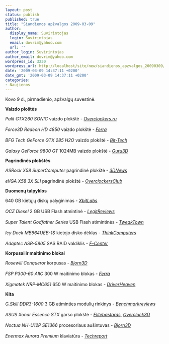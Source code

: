 ```yaml
---
layout: post
status: publish
published: true
title: "Šiandienos apžvalgos 2009-03-09"
author:
  display_name: Suvirintojas
  login: Suvirintojas
  email: dovrim@yahoo.com
  url: ''
author_login: Suvirintojas
author_email: dovrim@yahoo.com
wordpress_id: 3230
wordpress_url: http://localhost/site/new/siandienos_apzvalgos_20090309/
date: '2009-03-09 14:37:11 +0200'
date_gmt: '2009-03-09 14:37:11 +0200'
categories:
- Naujienos
---
```

<p>Kovo 9 d., pirmadienio, apžvalgų suvestinė.</p>
<p><b>Vaizdo ploštės</b></p>
<p><i>Palit GTX260 SONIC</i> vaizdo plokštė - <i><a class="ns" href="http://www.overclockers.ru/lab/32323.shtml">Overclockers.ru</a></i><br />
<br /><i>Force3D Radeon HD 4850</i> vaizdo plokštė - <i><a class="ns" href="http://www.ferra.ru/online/video/84756/">Ferra</a></i><br />
<br /><i>BFG Tech GeForce GTX 285 H2O</i> vaizdo plokštė - <i><a class="ns" href="http://www.bit-tech.net/hardware/graphics/2009/03/09/bfg-geforce-gtx-285-h2o/1">Bit-Tech</a></i><br />
<br /><i>Galaxy GeForce 9800 GT</i> 1024MB vaizdo plokštė - <i><a class="ns" href="http://guru3d.com/article/galaxy-geforce-9800-gt-1024mb-review/">Guru3D</a></i></p>
<p><b>Pagrindinės plokštės</b></p>
<p><i>ASRock X58 SuperComputer</i> pagrindinė plokštė - <i><a class="ns" href="http://www.3dnews.ru/motherboard/asrock_x58_supercomputer/">3DNews</a></i><br />
<br /><i>eVGA X58 3X SLI</i> pagrindinė plokštė - <i><a class="ns" href="http://www.overclockersclub.com/reviews/evga_x58_sli/">OverclockersClub</a></i></p>
<p><b>Duomenų talpyklos</b></p>
<p>640 GB kietųjų diskų palyginimas - <i><a class="ns" href="http://www.xbitlabs.com/articles/storage/display/640gb-hdd-roundup.html">XbitLabs</a></i><br />
<br /><i>OCZ Diesel</i> 2 GB USB Flash atmintinė - <i><a class="ns" href="http://www.legitreviews.com/article/923/1/">LegitReviews</a></i><br />
<br /><i>Super Talent Godfather Series</i> USB Flash atimintinės - <i><a class="ns" href="http://www.tweaktown.com/reviews/1779/5/super_talent_godfather_series_usb_flash_drives/index.html">TweakTown</a></i><br />
<br /><i>Icy Dock MB664UEB-1S</i> kietojo disko dėklas - <i><a class="ns" href="http://www.thinkcomputers.org/index.php?x=reviews&id=940">ThinkComputers</a></i><br />
<br /><i>Adaptec ASR-5805</i> SAS RAID valdiklis - <i><a class="ns" href="http://www.fcenter.ru/online.shtml?articles/hardware/hdd/25958">F-Center</a></i></p>
<p><b>Korpusai ir maitinimo blokai</b></p>
<p><i>Rosewill Conqueror</i> korpusas - <i><a class="ns" href="http://www.bjorn3d.com/read.php?cID=1499">Bjorn3D</a></i><br />
<br /><i>FSP P300-60 AIIC</i> 300 W maitinimo blokas - <i><a class="ns" href="http://www.ferra.ru/online/supply/84772/">Ferra</a></i><br />
<br /><i>Xigmatek NRP-MC651</i> 650 W maitinimo blokas - <i><a class="ns" href="http://www.driverheaven.net/reviews.php?reviewid=727">DriverHeaven</a></i></p>
<p><b>Kita</b></p>
<p><i>G.Skill DDR3-1600</i> 3 GB atiminties modulių rinkinys - <i><a class="ns" href="http://benchmarkreviews.com/index.php?option=com_content&task=view&id=287&Itemid=67">Benchmarkreviews</a></i><br />
<br /><i>ASUS Xonar Essence STX</i> garso plokštė - <i><a class="ns" href="http://www.elitebastards.com/cms/index.php?option=com_content&task=view&id=696&Itemid=27">Elitebastards</a></i>, <i><a class="ns" href="http://overclock3d.net/reviews.php?/audio/asus_xonar_essence_stx_-_pci-e_audiophile_soundcard/1">Overclock3D</a></i><br />
<br /><i>Noctua NH-U12P SE1366</i> procesoriaus aušintuvas - <i><a class="ns" href="http://www.bjorn3d.com/read.php?cID=1495">Bjorn3D</a></i><br />
<br /><i>Enermax Aurora Premium</i> klaviatūra - <i><a class="ns" href="http://techreport.com/articles.x/16522">Techreport</a></i><br /></p>
